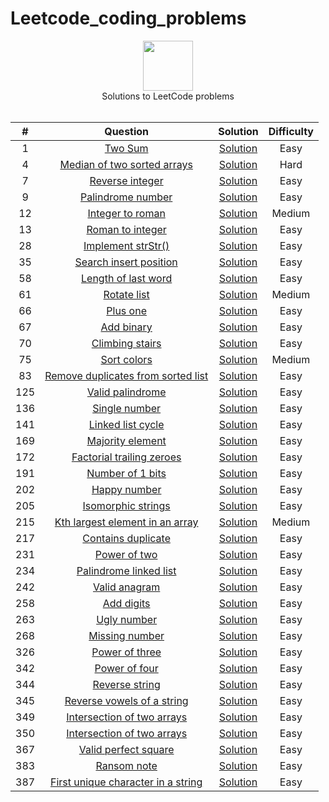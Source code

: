 # Leetcode_coding_problems
<p align="center">
  <a href="https://leetcode.com/RodneyShag">
    <img height=80 src="https://leetcode.com/static/webpack_bundles/images/logo-dark.e99485d9b.svg">
  </a>
  <br>Solutions to LeetCode problems
  <br><br>
</p>


|   ﻿#  |                                                                     Question                                                                     |                                                                             Solution                                                                            | Difficulty |
|:----:|:------------------------------------------------------------------------------------------------------------------------------------------------:|:---------------------------------------------------------------------------------------------------------------------------------------------------------------:|:----------:|
|   1  | [Two Sum](https://leetcode.com/problems/two-sum)                                                                                                 | [Solution](https://github.com/Prajit-Rajendran/Leetcode_coding_problems/tree/main/Solutions/Q1_two_sum.py)                                                                 |    Easy    |
|   4  | [Median of two sorted arrays](https://leetcode.com/problems/median-of-two-sorted-arrays/)                                                                                                 | [Solution](https://github.com/Prajit-Rajendran/Leetcode_coding_problems/tree/main/Solutions/Q4_median_of_two_sorted_arrays.py)                                                                 |    Hard    |
|   7  | [Reverse integer](https://leetcode.com/problems/reverse-integer/)                                                                                                 | [Solution](https://github.com/Prajit-Rajendran/Leetcode_coding_problems/tree/main/Solutions/Q7_reverse_integer.py)                                                                 |    Easy    |
|   9  | [Palindrome number](https://leetcode.com/problems/palindrome-number/)                                                                                                 | [Solution](https://github.com/Prajit-Rajendran/Leetcode_coding_problems/tree/main/Solutions/Q9_palindrome_number.py)                                                                 |    Easy    |
|   12  | [Integer to roman](https://leetcode.com/problems/integer-to-roman/)                                                                                                 | [Solution](https://github.com/Prajit-Rajendran/Leetcode_coding_problems/tree/main/Solutions/Q12_integer_to_roman.py)                                                                 |    Medium    |
|   13  | [Roman to integer](https://leetcode.com/problems/roman-to-integer/)                                                                                                 | [Solution](https://github.com/Prajit-Rajendran/Leetcode_coding_problems/tree/main/Solutions/Q13_roman_to_integer.py)                                                                 |    Easy    |
|   28  | [Implement strStr()](https://leetcode.com/problems/implement-strstr/)                                                                                                 | [Solution](https://github.com/Prajit-Rajendran/Leetcode_coding_problems/tree/main/Solutions/Q28_implement_strStr.py)                                                                 |    Easy    |
|   35  | [Search insert position](https://leetcode.com/problems/search-insert-position/)                                                                                                 | [Solution](https://github.com/Prajit-Rajendran/Leetcode_coding_problems/tree/main/Solutions/Q35_search_insert_position.py)                                                                 |    Easy    |
|   58  | [Length of last word](https://leetcode.com/problems/length-of-last-word/)                                                                                                 | [Solution](https://github.com/Prajit-Rajendran/Leetcode_coding_problems/tree/main/Solutions/Q58_length_of_last_word.py)                                                                 |    Easy    |
|   61  | [Rotate list](https://leetcode.com/problems/rotate-list/)                                                                                                 | [Solution](https://github.com/Prajit-Rajendran/Leetcode_coding_problems/tree/main/Solutions/Q61_rotate_list.py)                                                                 |    Medium    |
|   66  | [Plus one](https://leetcode.com/problems/plus-one/)                                                                                                 | [Solution](https://github.com/Prajit-Rajendran/Leetcode_coding_problems/tree/main/Solutions/Q66_one_plus.py)                                                                 |    Easy   |
|   67  | [Add binary](https://leetcode.com/problems/add-binary/)                                                                                                 | [Solution](https://github.com/Prajit-Rajendran/Leetcode_coding_problems/tree/main/Solutions/Q67_add_binary.py)                                                                 |    Easy   |
|   70  | [Climbing stairs](https://leetcode.com/problems/climbing-stairs/)                                                                                                 | [Solution](https://github.com/Prajit-Rajendran/Leetcode_coding_problems/tree/main/Solutions/Q70_climbing_stairs.py)                                                                 |    Easy   |
|   75  | [Sort colors](https://leetcode.com/problems/sort-colors/)                                                                                                 | [Solution](https://github.com/Prajit-Rajendran/Leetcode_coding_problems/tree/main/Solutions/Q75_sort_colors.py)                                                                 |    Medium   |
|   83  | [Remove duplicates from sorted list](https://leetcode.com/problems/remove-duplicates-from-sorted-list/)                                                                                                 | [Solution](https://github.com/Prajit-Rajendran/Leetcode_coding_problems/tree/main/Solutions/Q83_remove_duplicates_from_sorted_list.py)                                                                 |    Easy   |
|   125  | [Valid palindrome](https://leetcode.com/problems/valid-palindrome/)                                                                                                 | [Solution](https://github.com/Prajit-Rajendran/Leetcode_coding_problems/tree/main/Solutions/Q125_valid_palindrome.py)                                                                 |    Easy   |
|   136  | [Single number](https://leetcode.com/problems/single-number/)                                                                                                 | [Solution](https://github.com/Prajit-Rajendran/Leetcode_coding_problems/tree/main/Solutions/Q136_single_number.py)                                                                 |    Easy   |
|   141  | [Linked list cycle](https://leetcode.com/problems/linked-list-cycle/)                                                                                                 | [Solution](https://github.com/Prajit-Rajendran/Leetcode_coding_problems/tree/main/Solutions/Q141_linked_list_cycle.py)                                                                 |    Easy   |
|   169  | [Majority element](https://leetcode.com/problems/majority-element/)                                                                                                 | [Solution](https://github.com/Prajit-Rajendran/Leetcode_coding_problems/tree/main/Solutions/Q169_majority_element.py)                                                                 |    Easy   |
|   172  | [Factorial trailing zeroes](https://leetcode.com/problems/factorial-trailing-zeroes/)                                                                                                 | [Solution](https://github.com/Prajit-Rajendran/Leetcode_coding_problems/tree/main/Solutions/Q172_factorial_trailing_zeroes.py)                                                                 |    Easy   |
|   191  | [Number of 1 bits](https://leetcode.com/problems/number-of-1-bits/)                                                                                                 | [Solution](https://github.com/Prajit-Rajendran/Leetcode_coding_problems/tree/main/Solutions/Q191_number_of_1_bits.py)                                                                 |    Easy   |
|   202  | [Happy number](https://leetcode.com/problems/happy-number/)                                                                                                 | [Solution](https://github.com/Prajit-Rajendran/Leetcode_coding_problems/tree/main/Solutions/Q202_happy_number.py)                                                                 |    Easy   |
|   205  | [Isomorphic strings](https://leetcode.com/problems/isomorphic-strings/)                                                                                                 | [Solution](https://github.com/Prajit-Rajendran/Leetcode_coding_problems/tree/main/Solutions/Q205_isomorphic_strings.py)                                                                 |    Easy   |
|   215  | [Kth largest element in an array](https://leetcode.com/problems/kth-largest-element-in-an-array/)                                                                                                 | [Solution](https://github.com/Prajit-Rajendran/Leetcode_coding_problems/tree/main/Solutions/Q215_kth_largest_element_in_an_array.py)                                                                 |    Medium   |
|   217  | [Contains duplicate](https://leetcode.com/problems/contains-duplicate/)                                                                                                 | [Solution](https://github.com/Prajit-Rajendran/Leetcode_coding_problems/tree/main/Solutions/Q217_contains_duplicate.py)                                                                 |    Easy   |
|   231  | [Power of two](https://leetcode.com/problems/power-of-two/)                                                                                                 | [Solution](https://github.com/Prajit-Rajendran/Leetcode_coding_problems/tree/main/Solutions/Q231_power_of_two.py)                                                                 |    Easy   |
|   234  | [Palindrome linked list](https://leetcode.com/problems/palindrome-linked-list/)                                                                                                 | [Solution](https://github.com/Prajit-Rajendran/Leetcode_coding_problems/tree/main/Solutions/Q234_palindrome_linked_list.py)                                                                 |    Easy   |
|   242  | [Valid anagram](https://leetcode.com/problems/valid-anagram/)                                                                                                 | [Solution](https://github.com/Prajit-Rajendran/Leetcode_coding_problems/tree/main/Solutions/Q242_valid_anagram.py)                                                                 |    Easy   |
|   258  | [Add digits](https://leetcode.com/problems/add-digits/)                                                                                                 | [Solution](https://github.com/Prajit-Rajendran/Leetcode_coding_problems/tree/main/Solutions/Q258_add_digits.py)                                                                 |    Easy   |
|   263  | [Ugly number](https://leetcode.com/problems/ugly-number/)                                                                                                 | [Solution](https://github.com/Prajit-Rajendran/Leetcode_coding_problems/tree/main/Solutions/Q263_ugly_number.py)                                                                 |    Easy   |
|   268  | [Missing number](https://leetcode.com/problems/missing-number/)                                                                                                 | [Solution](https://github.com/Prajit-Rajendran/Leetcode_coding_problems/tree/main/Solutions/Q268_missing_number.py)                                                                 |    Easy   |
|   326  | [Power of three](https://leetcode.com/problems/power-of-three/)                                                                                                 | [Solution](https://github.com/Prajit-Rajendran/Leetcode_coding_problems/tree/main/Solutions/Q326_power_of_three.py)                                                                 |    Easy   |
|   342  | [Power of four](https://leetcode.com/problems/power-of-four/)                                                                                                 | [Solution](https://github.com/Prajit-Rajendran/Leetcode_coding_problems/tree/main/Solutions/Q342_power_of_four.py)                                                                 |    Easy   |
|   344  | [Reverse string](https://leetcode.com/problems/reverse-string/)                                                                                                 | [Solution](https://github.com/Prajit-Rajendran/Leetcode_coding_problems/tree/main/Solutions/Q344_reverse_string.py)                                                                 |    Easy   |
|   345  | [Reverse vowels of a string](https://leetcode.com/problems/reverse-vowels-of-a-string/)                                                                                                 | [Solution](https://github.com/Prajit-Rajendran/Leetcode_coding_problems/tree/main/Solutions/Q345_reverse_vowels_of_a_string.py)                                                                 |    Easy   |
|   349  | [Intersection of two arrays](https://leetcode.com/problems/intersection-of-two-arrays/)                                                                                                 | [Solution](https://github.com/Prajit-Rajendran/Leetcode_coding_problems/tree/main/Solutions/Q349_intersection_of_two_arrays.py)                                                                 |    Easy   |
|   350  | [Intersection of two arrays](https://leetcode.com/problems/intersection-of-two-arrays-ii/)                                                                                                 | [Solution](https://github.com/Prajit-Rajendran/Leetcode_coding_problems/tree/main/Solutions/Q350_intersection_of_two_arrays_ii.py)                                                                 |    Easy   |
|   367  | [Valid perfect square](https://leetcode.com/problems/valid-perfect-square/)                                                                                                 | [Solution](https://github.com/Prajit-Rajendran/Leetcode_coding_problems/tree/main/Solutions/Q367_valid_perfect_square.py)                                                                 |    Easy   |
|   383  | [Ransom note](https://leetcode.com/problems/ransom-note/)                                                                                                 | [Solution](https://github.com/Prajit-Rajendran/Leetcode_coding_problems/tree/main/Solutions/Q383_ransom_note.py)                                                                 |    Easy   |
|   387  | [First unique character in a string](https://leetcode.com/problems/first-unique-character-in-a-string/)                                                                                                 | [Solution](https://github.com/Prajit-Rajendran/Leetcode_coding_problems/tree/main/Solutions/Q387_first_unique_character_in_a_string.py)                                                                 |    Easy   |

